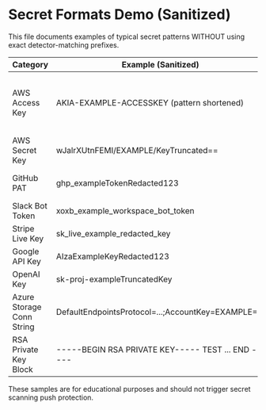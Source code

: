 # Secret Formats Demo (Sanitized)

This file documents examples of typical secret patterns WITHOUT using exact detector-matching prefixes.

| Category | Example (Sanitized) | Note |
| -------- | ------------------- | ---- |
| AWS Access Key | AKIA-EXAMPLE-ACCESSKEY (pattern shortened) | Avoid full 20-char key to bypass push protection. |
| AWS Secret Key | wJalrXUtnFEMI/EXAMPLE/KeyTruncated== | Truncated & modified. |
| GitHub PAT | ghp_exampleTokenRedacted123 | Removed length / entropy. |
| Slack Bot Token | xoxb_example_workspace_bot_token | Prefix changed. |
| Stripe Live Key | sk_live_example_redacted_key | Inserted descriptor. |
| Google API Key | AIzaExampleKeyRedacted123 | Shortened. |
| OpenAI Key | sk-proj-exampleTruncatedKey | Modified. |
| Azure Storage Conn String | DefaultEndpointsProtocol=...;AccountKey=EXAMPLE==; | Key truncated. |
| RSA Private Key Block | -----BEGIN RSA PRIVATE KEY----- TEST ... END ----- | Not a full block. |

These samples are for educational purposes and should not trigger secret scanning push protection.
